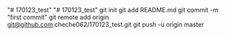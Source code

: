 "# 170123_test" 
"# 170123_test"  git init git add README.md git commit -m "first commit" git remote add origin git@github.com:cheche062/170123_test.git git push -u origin master
